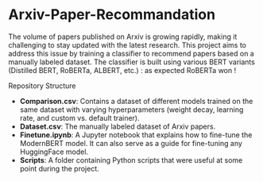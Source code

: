 # Arxiv-Paper-Recommandation

The volume of papers published on Arxiv is growing rapidly, making it challenging to stay updated with the latest research. This project aims to address this issue by training a classifier to recommend papers based on a manually labeled dataset. The classifier is built using various BERT variants (Distilled BERT, RoBERTa, ALBERT, etc.) : as expected RoBERTa won !

Repository Structure
* **Comparison.csv**: Contains a dataset of different models trained on the same dataset with varying hyperparameters (weight decay, learning rate, and custom vs. default trainer).
* **Dataset.csv**: The manually labeled dataset of Arxiv papers.
* **Finetune.ipynb**: A Jupyter notebook that explains how to fine-tune the ModernBERT model. It can also serve as a guide for fine-tuning any HuggingFace model.
* **Scripts**: A folder containing Python scripts that were useful at some point during the project.
